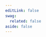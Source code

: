 ```yaml
---
editLink: false
swag:
  related: false
aside: false
---
```


<SwagLanding>
    <template #title>Cart</template>
    <template #description>
        A well-designed cart can significantly impact customer's shopping experience. Shopware's cart functionality handles all cart operations with ease and efficiency while offering customers a smooth and hassle-free shopping journey. You have the flexibility to customize pricing calculations, discounts, cart line items, and even implement custom cart operations to meet your unique business needs.
    </template>
    <template #image>
        <img src="../../public/landing/apps/cart.jpg"/>
    </template>
    <template #exposed>
        <SwagLandingCardList>
            <template #title>
                Capabilities
            </template>
            <template #description>
                Get Ready To Elevate Your Online Store with Shopware's Feature-Rich Cart Functionalities
            </template>
            <template #cards>
                <SwagLandingCard page="/docs/guides/plugins/apps/app-scripts/cart-manipulation#calculating-the-cart" icon="shopping-cart" icon-type="solid">
                    <template #title>Calculate cart</template>
                    <template #sub>Auto-calculate - Total cost update with new products and discounts.</template>
                </SwagLandingCard>
                <SwagLandingCard page="/docs/guides/plugins/apps/app-scripts/cart-manipulation#line-items" icon="content" icon-type="solid">
                    <template #title>Modify line items</template>
                    <template #sub>Customize selection - add or remove products items with ease.</template>
                </SwagLandingCard>
                <SwagLandingCard page="/docs/guides/plugins/apps/app-scripts/cart-manipulation#line-items" icon="discount" icon-type="solid">
                    <template #title>Calculate discounts</template>
                    <template #sub>Flexible discount options - Absolute or relative calculations.</template>
                </SwagLandingCard>
                <SwagLandingCard page="/docs/guides/plugins/apps/app-scripts/cart-manipulation#price-definitions" icon="money-bill" icon-type="solid">
                    <template #title>Define prices</template>
                    <template #sub>Tailor prices to your needs - Set net, gross, currency and more.</template>
                </SwagLandingCard>
                <SwagLandingCard page="/docs/guides/plugins/apps/app-scripts/cart-manipulation#add-custom-data-to-line-items" icon="database" icon-type="solid">
                    <template #title>Add custom data</template>
                    <template #sub>Personalize orders - Add custom data to line items.</template>
                </SwagLandingCard>
                <SwagLandingCard page="/docs/guides/plugins/apps/app-scripts/cart-manipulation#add-errors-and-notifications-to-the-cart" icon="bug" icon-type="solid">
                    <template #title>Display errors</template>
                    <template #sub>Raise errors - Avoid accidental cart checkout to ensure efficiency.</template>
                </SwagLandingCard>
                <SwagLandingCard page="/docs/guides/plugins/apps/app-scripts/cart-manipulation#add-errors-and-notifications-to-the-cart" icon="exclamation-triangle" icon-type="solid">
                    <template #title>Generate notifications</template>
                    <template #sub>Enhance user experience - Notify with warnings and notices.</template>
                </SwagLandingCard>
                <SwagLandingCard page="/docs/guides/plugins/apps/app-scripts/cart-manipulation#rule-based-cart-scripts" icon="crosshair-block" icon-type="solid">
                    <template #title>Rule-based scripts</template>
                    <template #sub>Maximize control - Rule builder for ultimate cart manipulation.</template>
                </SwagLandingCard>
                <SwagLandingCard page="/docs/guides/plugins/apps/app-scripts/cart-manipulation#rule-based-cart-scripts" icon="circle" icon-type="solid">
                    <template #title>Cart state</template>
                    <template #sub>Stay informed - Easily check if your cart is empty or loaded.</template>
                </SwagLandingCard>
            </template>
        </SwagLandingCardList>
        <h1>Change the look</h1>
        <p>You can transform the appearance of your cart with our <a href="/docs/guides/plugins/plugins/storefront/customize-templates">Template extensions</a>. By extending or overriding the appearance of the default storefront cart, you can create a unique and visually stunning shopping experience for your customers. Please note that only our default storefront merchants can take benefit from this tool to enhance the presentation of their online store.</p>
    </template>
</SwagLanding>
